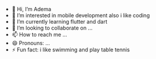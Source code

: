 - 👋 Hi, I’m Adema
- 👀 I’m interested in mobile development also i like coding
- 🌱 I’m currently learning flutter and dart 
- 💞️ I’m looking to collaborate on ...
- 📫 How to reach me ...
- 😄 Pronouns: ...
- ⚡ Fun fact: i like swimming and play table tennis

<!---
Adema0/Adema0 is a ✨ special ✨ repository because its `README.md` (this file) appears on your GitHub profile.
You can click the Preview link to take a look at your changes.
--->
